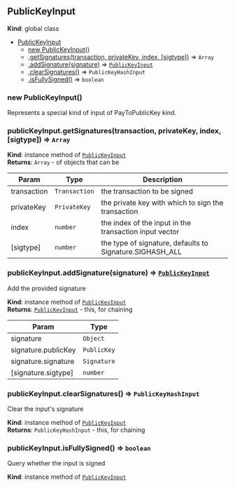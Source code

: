 <a name="PublicKeyInput"></a>
## PublicKeyInput
**Kind**: global class  

* [PublicKeyInput](#PublicKeyInput)
  * [new PublicKeyInput()](#new_PublicKeyInput_new)
  * [.getSignatures(transaction, privateKey, index, [sigtype])](#PublicKeyInput+getSignatures) ⇒ <code>Array</code>
  * [.addSignature(signature)](#PublicKeyInput+addSignature) ⇒ <code>[PublicKeyInput](#PublicKeyInput)</code>
  * [.clearSignatures()](#PublicKeyInput+clearSignatures) ⇒ <code>PublicKeyHashInput</code>
  * [.isFullySigned()](#PublicKeyInput+isFullySigned) ⇒ <code>boolean</code>

<a name="new_PublicKeyInput_new"></a>
### new PublicKeyInput()
Represents a special kind of input of PayToPublicKey kind.

<a name="PublicKeyInput+getSignatures"></a>
### publicKeyInput.getSignatures(transaction, privateKey, index, [sigtype]) ⇒ <code>Array</code>
**Kind**: instance method of <code>[PublicKeyInput](#PublicKeyInput)</code>  
**Returns**: <code>Array</code> - of objects that can be  

| Param | Type | Description |
| --- | --- | --- |
| transaction | <code>Transaction</code> | the transaction to be signed |
| privateKey | <code>PrivateKey</code> | the private key with which to sign the transaction |
| index | <code>number</code> | the index of the input in the transaction input vector |
| [sigtype] | <code>number</code> | the type of signature, defaults to Signature.SIGHASH_ALL |

<a name="PublicKeyInput+addSignature"></a>
### publicKeyInput.addSignature(signature) ⇒ <code>[PublicKeyInput](#PublicKeyInput)</code>
Add the provided signature

**Kind**: instance method of <code>[PublicKeyInput](#PublicKeyInput)</code>  
**Returns**: <code>[PublicKeyInput](#PublicKeyInput)</code> - this, for chaining  

| Param | Type |
| --- | --- |
| signature | <code>Object</code> | 
| signature.publicKey | <code>PublicKey</code> | 
| signature.signature | <code>Signature</code> | 
| [signature.sigtype] | <code>number</code> | 

<a name="PublicKeyInput+clearSignatures"></a>
### publicKeyInput.clearSignatures() ⇒ <code>PublicKeyHashInput</code>
Clear the input's signature

**Kind**: instance method of <code>[PublicKeyInput](#PublicKeyInput)</code>  
**Returns**: <code>PublicKeyHashInput</code> - this, for chaining  
<a name="PublicKeyInput+isFullySigned"></a>
### publicKeyInput.isFullySigned() ⇒ <code>boolean</code>
Query whether the input is signed

**Kind**: instance method of <code>[PublicKeyInput](#PublicKeyInput)</code>  

